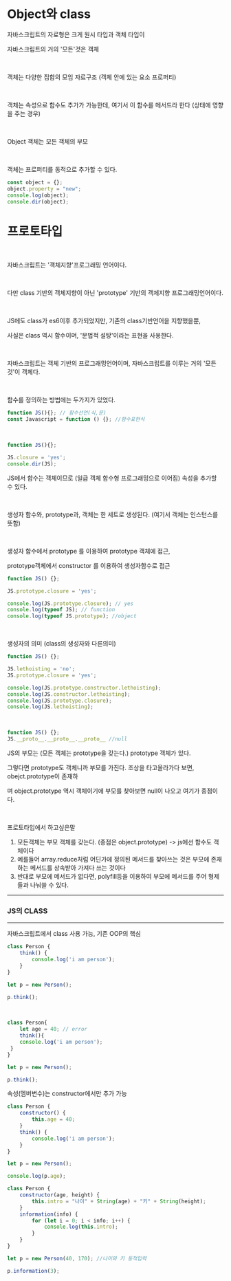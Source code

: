 # Object와 class

자바스크립트의 자료형은 크게 원시 타입과 객체 타입이

자바스크립트의 거의 '모든'것은 객체

<br>

객체는 다양한 집합의 모임 자료구조 (객체 안에 있는 요소 프로퍼티)

<br>

객체는 속성으로 함수도 추가가 가능한데, 여기서 이 함수를 메서드라 한다 (상태에 영향을 주는 경우)

<br>

Object 객체는 모든 객체의 부모

<br>

객체는 프로퍼티를 동적으로 추가할 수 있다.

```javascript
const object = {};
object.property = "new";
console.log(object);
console.dir(object);
```



#  프로토타입

<br>

자바스크립트는 '객체지향'프로그래밍 언어이다.

<br>

다만 class 기반의 객체지향이 아닌 'prototype' 기반의 객체지향 프로그래밍언어이다.

<br>

JS에도 class가 es6이후 추가되었지만, 기존의 class기반언어을 지향했을뿐,

사실은 class 역시 함수이며, '문법적 설탕'이라는 표현을 사용한다.

<br>

자바스크립트는 객체 기반의 프로그래밍언어이며, 자바스크립트를 이루는 거의 '모든 것'이 객체다.

<br>

함수를 정의하는 방법에는 두가지가 있었다.

```javascript
function JS(){}; // 함수선언(식,문)
const Javascript = function () {}; //함수표현식
```

<br>

```javascript
function JS(){};

JS.closure = 'yes';
console.dir(JS);
```

JS에서 함수는 객체이므로 (일급 객체 함수형 프로그래밍으로 이어짐) 속성을 추가할 수 있다.

<br>

생성자 함수와, prototype과, 객체는 한 세트로 생성된다. (여기서 객체는 인스턴스를 뜻함)

<br>

생성자 함수에서 prototype  를 이용하여 prototype 객체에 접근,

prototype객체에서 constructor 를 이용하여 생성자함수로 접근

```javascript
function JS() {};

JS.prototype.closure = 'yes';

console.log(JS.prototype.closure); // yes
console.log(typeof JS); // function
console.log(typeof JS.prototype); //object
```

<br>

생성자의 의미 (class의 생성자와 다른의미)

```javascript
function JS() {};

JS.lethoisting = 'no';
JS.prototype.closure = 'yes';

console.log(JS.prototype.constructor.lethoisting);
console.log(JS.constructor.lethoisting);
console.log(JS.prototype.closure);
console.log(JS.lethoisting);
```

<br>

```javascript
function JS() {};
JS.__proto__.__proto__.__proto__ //null
```

JS의 부모는 (모든 객체는 prototype을 갖는다.) prototype 객체가 있다.

그렇다면 prototype도 객체니까 부모를 가진다. 조상을 타고올라가다 보면, obejct.prototype이 존재하

며 object.prototype 역시 객체이기에 부모를 찾아보면 null이 나오고 여기가 종점이다.

<br>

프로토타입에서 하고싶은말

1. 모든객체는 부모 객체를 갖는다. (종점은 object.prototype) -> js에선 함수도 객체이다
2. 예를들어 array.reduce처럼 어딘가에 정의된 메서드를 찾아쓰는 것은 부모에 존재하는 메서드를 상속받아 가져다 쓰는 것이다
3. 반대로 부모에 메서드가 없다면, polyfill등을 이용하여 부모에 메서드를 주어 형제들과 나눠쓸 수 있다.

---

### JS의 CLASS

---

자바스크립트에서 class 사용 가능, 기존 OOP의 핵심

```javascript
class Person {
    think() {
        console.log('i am person');
    }
}

let p = new Person();

p.think();
```

<br>

```javascript
class Person{
	let age = 40; // error	
    think(){
    console.log('i am person');
 }
}

let p = new Person();

p.think();
```

속성(멤버변수)는 constructor에서만 추가 가능



```javascript
class Person {
    constructor() {
        this.age = 40;
    }
    think() {
        console.log('i am person');
    }
}

let p = new Person();

console.log(p.age);
```

```javascript
class Person {
    constructor(age, height) {
        this.intro = "나이" + String(age) + "키" + String(height);
    }
    information(info) {
        for (let i = 0; i < info; i++) {
            console.log(this.intro);
        }
    }
}

let p = new Person(40, 170); //나이와 키 동적입력

p.information(3);
```
